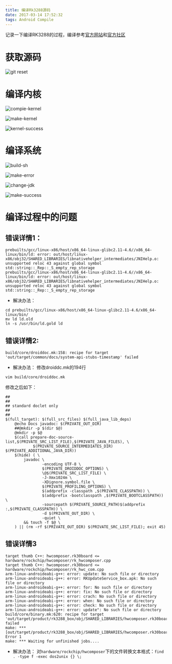 ```yaml
---
title: 编译Rk3288源码
date: 2017-03-14 17:52:32
tags: Android Compile
---
```

记录一下编译RK3288的过程，编译参考[官方网站](http://wiki.t-firefly.com/index.php/Firefly-RK3288/Build_android_lollipop#.E4.B8.8B.E8.BD.BD_Android_SDK)和[官方社区](http://developer.t-firefly.com/forum-100-1.html)
<!--more-->
# 获取源码
![git reset](http://of6x0sb2r.bkt.clouddn.com/rk3288waitingfor-gitreset.png-WaterMark)

# 编译内核
![compie-kernel](http://of6x0sb2r.bkt.clouddn.com/rk3288make-defconfig.png-WaterMark)

![make-kernel](http://of6x0sb2r.bkt.clouddn.com/rk3288make-kernel.png-WaterMark)

![kernel-success](http://of6x0sb2r.bkt.clouddn.com/rk3288build-kernel-success.png-WaterMark)

# 编译系统

![build-sh](http://of6x0sb2r.bkt.clouddn.com/rk3288build-sh.png-WaterMark)

![make-error](http://of6x0sb2r.bkt.clouddn.com/rk3288make-error.png-WaterMark)

![change-jdk](http://of6x0sb2r.bkt.clouddn.com/rk3288change-jdk.png-WaterMark)

![make-success](http://of6x0sb2r.bkt.clouddn.com/rk3288make-success.png-WaterMark)

# 编译过程中的问题

## 错误详情1：
```
prebuilts/gcc/linux-x86/host/x86_64-linux-glibc2.11-4.6//x86_64-linux/bin/ld: error: out/host/linux-x86/obj32/SHARED_LIBRARIES/libnativehelper_intermediates/JNIHelp.o: unsupported reloc 43 against global symbol std::string::_Rep::_S_empty_rep_storage
prebuilts/gcc/linux-x86/host/x86_64-linux-glibc2.11-4.6//x86_64-linux/bin/ld: error: out/host/linux-x86/obj32/SHARED_LIBRARIES/libnativehelper_intermediates/JNIHelp.o: unsupported reloc 43 against global symbol std::string::_Rep::_S_empty_rep_storage
```
- 解决办法：
```
cd prebuilts/gcc/linux-x86/host/x86_64-linux-glibc2.11-4.6/x86_64-linux/bin/
mv ld ld.old
ln -s /usr/bin/ld.gold ld
```
## 错误详情2:
```
build/core/droiddoc.mk:158: recipe for target 'out/target/common/docs/system-api-stubs-timestamp' failed
```
- 解决办法：
修改droiddc.mk的194行
```
vim build/core/droiddoc.mk
```
修改之后如下：
```
##
##
## standard doclet only
##
##
$(full_target): $(full_src_files) $(full_java_lib_deps)
	@echo Docs javadoc: $(PRIVATE_OUT_DIR)
	##@mkdir -p $(dir $@)
	@mkdir -p $@
	$(call prepare-doc-source-list,$(PRIVATE_SRC_LIST_FILE),$(PRIVATE_JAVA_FILES), \
			$(PRIVATE_SOURCE_INTERMEDIATES_DIR) $(PRIVATE_ADDITIONAL_JAVA_DIR))
	$(hide) ( \
		javadoc \
                -encoding UTF-8 \
                $(PRIVATE_DROIDDOC_OPTIONS) \
                \@$(PRIVATE_SRC_LIST_FILE) \
                -J-Xmx1024m \
                -XDignore.symbol.file \
                $(PRIVATE_PROFILING_OPTIONS) \
                $(addprefix -classpath ,$(PRIVATE_CLASSPATH)) \
                $(addprefix -bootclasspath ,$(PRIVATE_BOOTCLASSPATH)) \
                -sourcepath $(PRIVATE_SOURCE_PATH)$(addprefix :,$(PRIVATE_CLASSPATH)) \
                -d $(PRIVATE_OUT_DIR) \
                -quiet \
        && touch -f $@ \
    ) || (rm -rf $(PRIVATE_OUT_DIR) $(PRIVATE_SRC_LIST_FILE); exit 45)
```

## 错误详情3

```
target thumb C++: hwcomposer.rk30board <= hardware/rockchip/hwcomposer/rk_hwcomposer.cpp
target thumb C++: hwcomposer.rk30board <= hardware/rockchip/hwcomposer/rk_hwc_com.cpp
arm-linux-androideabi-g++: error: update: No such file or directory
arm-linux-androideabi-g++: error: RKUpdateService_box.apk: No such file or directory
arm-linux-androideabi-g++: error: for: No such file or directory
arm-linux-androideabi-g++: error: fix: No such file or directory
arm-linux-androideabi-g++: error: crach: No such file or directory
arm-linux-androideabi-g++: error: when: No such file or directory
arm-linux-androideabi-g++: error: check: No such file or directory
arm-linux-androideabi-g++: error: update": No such file or directory
build/core/binary.mk:620: recipe for target 'out/target/product/rk3288_box/obj/SHARED_LIBRARIES/hwcomposer.rk30board_intermediates/rk_hwcomposer.o' failed
make: *** [out/target/product/rk3288_box/obj/SHARED_LIBRARIES/hwcomposer.rk30board_intermediates/rk_hwcomposer.o] Error 1
make: *** Waiting for unfinished jobs....

```
- 解决办法： 对`hardware/rockchip/hwcomposer`下的文件转换文本格式：`find . -type f -exec dos2unix {} \;`

